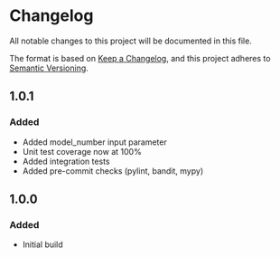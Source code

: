 # Changelog

All notable changes to this project will be documented in this file.

The format is based on [Keep a Changelog](https://keepachangelog.com/en/1.0.0/),
and this project adheres to [Semantic Versioning](https://semver.org/).

## 1.0.1

### Added

- Added model_number input parameter
- Unit test coverage now at 100%
- Added integration tests
- Added pre-commit checks (pylint, bandit, mypy)

## 1.0.0

### Added

- Initial build

